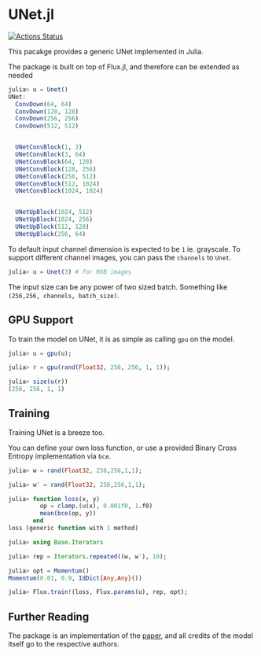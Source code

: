 # UNet.jl

[![Actions Status](https://github.com/dhairyagandhi96/UNet.jl/workflows/CI/badge.svg)](https://github.com/dhairyagandhi96/UNet.jl/actions)

This pacakge provides a generic UNet implemented in Julia.

The package is built on top of Flux.jl, and therefore can be extended as needed

```julia
julia> u = Unet()
UNet:
  ConvDown(64, 64)
  ConvDown(128, 128)
  ConvDown(256, 256)
  ConvDown(512, 512)


  UNetConvBlock(1, 3)
  UNetConvBlock(3, 64)
  UNetConvBlock(64, 128)
  UNetConvBlock(128, 256)
  UNetConvBlock(256, 512)
  UNetConvBlock(512, 1024)
  UNetConvBlock(1024, 1024)


  UNetUpBlock(1024, 512)
  UNetUpBlock(1024, 256)
  UNetUpBlock(512, 128)
  UNetUpBlock(256, 64)
```

To default input channel dimension is expected to be `1` ie. grayscale. To support different channel images, you can pass the `channels` to `Unet`.

```julia
julia> u = Unet(3) # for RGB images
```

The input size can be any power of two sized batch. Something like `(256,256, channels, batch_size)`.

## GPU Support

To train the model on UNet, it is as simple as calling `gpu` on the model.

```julia
julia> u = gpu(u);

julia> r = gpu(rand(Float32, 256, 256, 1, 1));

julia> size(u(r))
(256, 256, 1, 1)
```

## Training

Training UNet is a breeze too.

You can define your own loss function, or use a provided Binary Cross Entropy implementation via `bce`.

```julia
julia> w = rand(Float32, 256,256,1,1);

julia> w′ = rand(Float32, 256,256,1,1);

julia> function loss(x, y)
         op = clamp.(u(x), 0.001f0, 1.f0)
         mean(bce(op, y))
       end
loss (generic function with 1 method)

julia> using Base.Iterators

julia> rep = Iterators.repeated((w, w′), 10);

julia> opt = Momentum()
Momentum(0.01, 0.9, IdDict{Any,Any}())

julia> Flux.train!(loss, Flux.params(u), rep, opt);
```

## Further Reading
The package is an implementation of the [paper](https://arxiv.org/pdf/1505.04597.pdf), and all credits of the model itself go to the respective authors.
